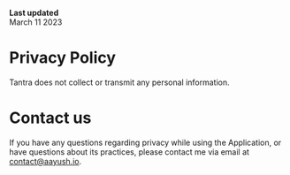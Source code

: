 **Last updated**  
March 11 2023

# Privacy Policy
Tantra does not collect or transmit any personal information.

# Contact us
If you have any questions regarding privacy while using the Application, or have questions about its practices, please contact me via email at contact@aayush.io.
